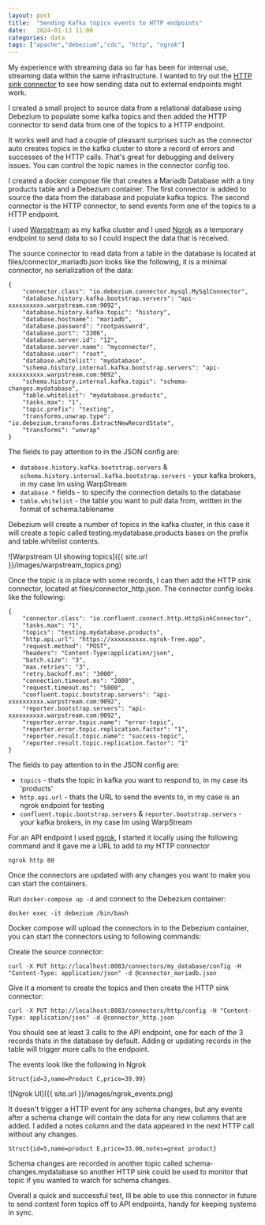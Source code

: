 ```yaml
---
layout: post
title:  "Sending Kafka topics events to HTTP endpoints"
date:   2024-01-13 11:00
categories: data
tags: ["apache","debezium","cdc", "http", "ngrok"]
---
```


My experience with streaming data so far has been for internal use, streaming data within the same infrastructure. I wanted to try out the [HTTP sink connector](https://www.confluent.io/hub/confluentinc/kafka-connect-http) to see how sending data out to external endpoints might work.

I created a small project to source data from a relational database using Debezium to populate some kafka topics and then added the HTTP connector to send data from one of the topics to a HTTP endpoint.

It works well and had a couple of pleasant surprises such as the connector auto creates topics in the kafka cluster to store a record of errors and successes of the HTTP calls. That's great for debugging and delivery issues. You can control the topic names in the connector config too.

I created a docker compose file that creates a Mariadb Database with a tiny products table and a Debezium container. The first connector is added to source the data from the database and populate kafka topics. The second connector is the HTTP connector, to send events form one of the topics to a HTTP endpoint.

I used [Warpstream](https://www.warpstream.com/) as my kafka cluster and I used [Ngrok](https://ngrok.com/) as a temporary endpoint to send data to so I could inspect the data that is received.

The source connector to read data from a table in the database is located at files/connector_mariadb.json looks like the following, it is a minimal connector, no serialization of the data:

```
{
    "connector.class": "io.debezium.connector.mysql.MySqlConnector",
    "database.history.kafka.bootstrap.servers": "api-xxxxxxxxxx.warpstream.com:9092",
    "database.history.kafka.topic": "history",
    "database.hostname": "mariadb",
    "database.password": "rootpassword",
    "database.port": "3306",
    "database.server.id": "12",
    "database.server.name": "myconnector",
    "database.user": "root",
    "database.whitelist": "mydatabase",
    "schema.history.internal.kafka.bootstrap.servers": "api-xxxxxxxxxx.warpstream.com:9092",
    "schema.history.internal.kafka.topic": "schema-changes.mydatabase",
    "table.whitelist": "mydatabase.products",
    "tasks.max": "1",
    "topic.prefix": "testing",
    "transforms.unwrap.type": "io.debezium.transforms.ExtractNewRecordState",
    "transforms": "unwrap"
}
```

The fields to pay attention to in the JSON config are:

* `database.history.kafka.bootstrap.servers` & `schema.history.internal.kafka.bootstrap.servers` - your kafka brokers, in my case Im using WarpStream
* `database.*` fields - to specify the connection details to the database
* `table.whitelist` - the table you want to pull data from, written in the format of schema.tablename

Debezium will create a number of topics in the kafka cluster, in this case it will create a topic called testing.mydatabase.products bases on the prefix and table.whitelist contents.

![Warpstream UI showing topics]({{ site.url }}/images/warpstream_topics.png)

Once the topic is in place with some records, I can then add the HTTP sink connector, located at files/connector_http.json. The connector config looks like the following:

```
{
    "connector.class": "io.confluent.connect.http.HttpSinkConnector",
    "tasks.max": "1",
    "topics": "testing.mydatabase.products",
    "http.api.url": "https://xxxxxxxxxx.ngrok-free.app",
    "request.method": "POST",
    "headers": "Content-Type:application/json",
    "batch.size": "3",
    "max.retries": "3",
    "retry.backoff.ms": "3000",
    "connection.timeout.ms": "2000",
    "request.timeout.ms": "5000",
    "confluent.topic.bootstrap.servers": "api-xxxxxxxxxx.warpstream.com:9092",
    "reporter.bootstrap.servers": "api-xxxxxxxxxx.warpstream.com:9092",
    "reporter.error.topic.name": "error-topic",
    "reporter.error.topic.replication.factor": "1",
    "reporter.result.topic.name": "success-topic",
    "reporter.result.topic.replication.factor": "1"
}
```

The fields to pay attention to in the JSON config are:

* `topics` - thats the topic in kafka you want to respond to, in my case its 'products'
* `http.api.url` - thats the URL to send the events to, in my case is an ngrok endpoint for testing
* `confluent.topic.bootstrap.servers` & `reporter.bootstrap.servers` - your kafka brokers, in my case Im using WarpStream

For an API endpoint I used [ngrok](https://ngrok.com/), I started it locally using the following command and it gave me a URL to add to my HTTP connector

```
ngrok http 80
```

Once the connectors are updated with any changes you want to make you can start the containers.

Run `docker-compose up -d` and connect to the Debezium container:

```
docker exec -it debezium /bin/bash
```

Docker compose will upload the connectors in to the Debezium container, you can start the connectors using to following commands:

Create the source connector:

```
curl -X PUT http://localhost:8083/connectors/my_database/config -H "Content-Type: application/json" -d @connector_mariadb.json
```

Give it a moment to create the topics and then create the HTTP sink connector:

```
curl -X PUT http://localhost:8083/connectors/http/config -H "Content-Type: application/json" -d @connector_http.json
```

You should see at least 3 calls to the API endpoint, one for each of the 3 records thats in the database by default. Adding or updating records in the table will trigger more calls to the endpoint.

The events look like the following in Ngrok

```
Struct{id=3,name=Product C,price=39.99}
```

![Ngrok UI]({{ site.url }}/images/ngrok_events.png)


It doesn't trigger a HTTP event for any schema changes, but any events after a schema change will contain the data for any new columns that are added. I added a notes column and the data appeared in the next HTTP call without any changes.


```
Struct{id=5,name=product E,price=33.00,notes=great product}
```

Schema changes are recorded in another topic called schema-changes.mydatabase so another HTTP sink could be used to monitor that topic if you wanted to watch for schema changes.

Overall a quick and successful test, Ill be able to use this connector in future to send content form topics off to API endpoints, handy for keeping systems in sync.
